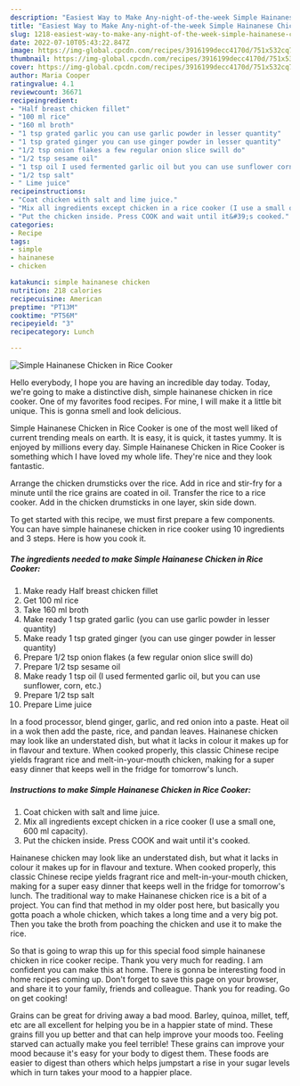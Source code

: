 ```yaml
---
description: "Easiest Way to Make Any-night-of-the-week Simple Hainanese Chicken in Rice Cooker"
title: "Easiest Way to Make Any-night-of-the-week Simple Hainanese Chicken in Rice Cooker"
slug: 1218-easiest-way-to-make-any-night-of-the-week-simple-hainanese-chicken-in-rice-cooker
date: 2022-07-10T05:43:22.847Z
image: https://img-global.cpcdn.com/recipes/3916199decc4170d/751x532cq70/simple-hainanese-chicken-in-rice-cooker-recipe-main-photo.jpg
thumbnail: https://img-global.cpcdn.com/recipes/3916199decc4170d/751x532cq70/simple-hainanese-chicken-in-rice-cooker-recipe-main-photo.jpg
cover: https://img-global.cpcdn.com/recipes/3916199decc4170d/751x532cq70/simple-hainanese-chicken-in-rice-cooker-recipe-main-photo.jpg
author: Maria Cooper
ratingvalue: 4.1
reviewcount: 36671
recipeingredient:
- "Half breast chicken fillet"
- "100 ml rice"
- "160 ml broth"
- "1 tsp grated garlic you can use garlic powder in lesser quantity"
- "1 tsp grated ginger you can use ginger powder in lesser quantity"
- "1/2 tsp onion flakes a few regular onion slice swill do"
- "1/2 tsp sesame oil"
- "1 tsp oil I used fermented garlic oil but you can use sunflower corn etc"
- "1/2 tsp salt"
- " Lime juice"
recipeinstructions:
- "Coat chicken with salt and lime juice."
- "Mix all ingredients except chicken in a rice cooker (I use a small one, 600 ml capacity)."
- "Put the chicken inside. Press COOK and wait until it&#39;s cooked."
categories:
- Recipe
tags:
- simple
- hainanese
- chicken

katakunci: simple hainanese chicken 
nutrition: 218 calories
recipecuisine: American
preptime: "PT13M"
cooktime: "PT56M"
recipeyield: "3"
recipecategory: Lunch

---
```



![Simple Hainanese Chicken in Rice Cooker](https://img-global.cpcdn.com/recipes/3916199decc4170d/751x532cq70/simple-hainanese-chicken-in-rice-cooker-recipe-main-photo.jpg)

Hello everybody, I hope you are having an incredible day today. Today, we're going to make a distinctive dish, simple hainanese chicken in rice cooker. One of my favorites food recipes. For mine, I will make it a little bit unique. This is gonna smell and look delicious.

Simple Hainanese Chicken in Rice Cooker is one of the most well liked of current trending meals on earth. It is easy, it is quick, it tastes yummy. It is enjoyed by millions every day. Simple Hainanese Chicken in Rice Cooker is something which I have loved my whole life. They're nice and they look fantastic.

Arrange the chicken drumsticks over the rice. Add in rice and stir-fry for a minute until the rice grains are coated in oil. Transfer the rice to a rice cooker. Add in the chicken drumsticks in one layer, skin side down.


To get started with this recipe, we must first prepare a few components. You can have simple hainanese chicken in rice cooker using 10 ingredients and 3 steps. Here is how you cook it.

<!--inarticleads1-->

##### The ingredients needed to make Simple Hainanese Chicken in Rice Cooker:

1. Make ready Half breast chicken fillet
1. Get 100 ml rice
1. Take 160 ml broth
1. Make ready 1 tsp grated garlic (you can use garlic powder in lesser quantity)
1. Make ready 1 tsp grated ginger (you can use ginger powder in lesser quantity)
1. Prepare 1/2 tsp onion flakes (a few regular onion slice swill do)
1. Prepare 1/2 tsp sesame oil
1. Make ready 1 tsp oil (I used fermented garlic oil, but you can use sunflower, corn, etc.)
1. Prepare 1/2 tsp salt
1. Prepare  Lime juice


In a food processor, blend ginger, garlic, and red onion into a paste. Heat oil in a wok then add the paste, rice, and pandan leaves. Hainanese chicken may look like an understated dish, but what it lacks in colour it makes up for in flavour and texture. When cooked properly, this classic Chinese recipe yields fragrant rice and melt-in-your-mouth chicken, making for a super easy dinner that keeps well in the fridge for tomorrow&#39;s lunch. 

<!--inarticleads2-->

##### Instructions to make Simple Hainanese Chicken in Rice Cooker:

1. Coat chicken with salt and lime juice.
1. Mix all ingredients except chicken in a rice cooker (I use a small one, 600 ml capacity).
1. Put the chicken inside. Press COOK and wait until it&#39;s cooked.


Hainanese chicken may look like an understated dish, but what it lacks in colour it makes up for in flavour and texture. When cooked properly, this classic Chinese recipe yields fragrant rice and melt-in-your-mouth chicken, making for a super easy dinner that keeps well in the fridge for tomorrow&#39;s lunch. The traditional way to make Hainanese chicken rice is a bit of a project. You can find that method in my older post here, but basically you gotta poach a whole chicken, which takes a long time and a very big pot. Then you take the broth from poaching the chicken and use it to make the rice. 

So that is going to wrap this up for this special food simple hainanese chicken in rice cooker recipe. Thank you very much for reading. I am confident you can make this at home. There is gonna be interesting food in home recipes coming up. Don't forget to save this page on your browser, and share it to your family, friends and colleague. Thank you for reading. Go on get cooking!

Grains can be great for driving away a bad mood. Barley, quinoa, millet, teff, etc are all excellent for helping you be in a happier state of mind. These grains fill you up better and that can help improve your moods too. Feeling starved can actually make you feel terrible! These grains can improve your mood because it's easy for your body to digest them. These foods are easier to digest than others which helps jumpstart a rise in your sugar levels which in turn takes your mood to a happier place.
